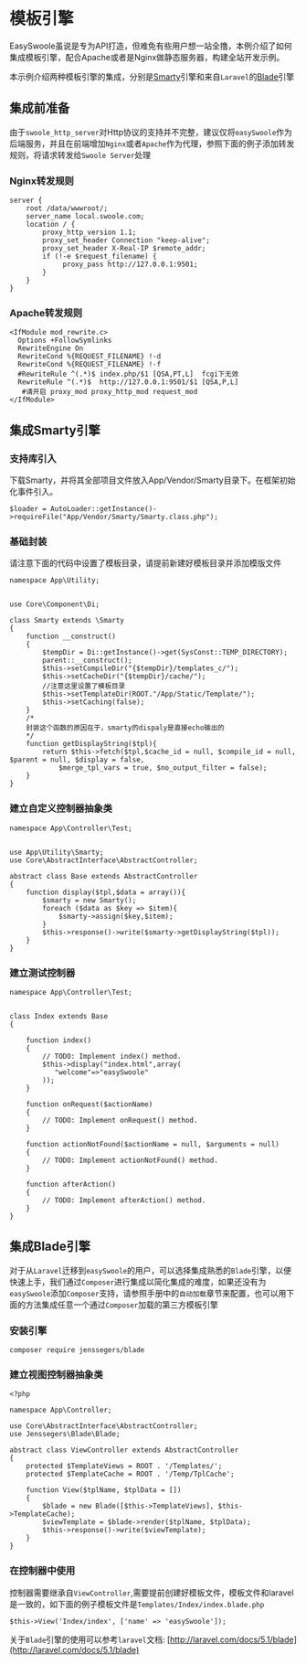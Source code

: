模板引擎
=======
EasySwoole虽说是专为API打造，但难免有些用户想一站全撸，本例介绍了如何集成模板引擎，配合Apache或者是Nginx做静态服务器，构建全站开发示例。

本示例介绍两种模板引擎的集成，分别是[Smarty](#Smarty)引擎和来自`Laravel`的[Blade](#Blade)引擎

集成前准备
------

由于`swoole_http_server`对Http协议的支持并不完整，建议仅将`easySwoole`作为后端服务，并且在前端增加`Nginx`或者`Apache`作为代理，参照下面的例子添加转发规则，将请求转发给`Swoole Server`处理

### Nginx转发规则
```
server {
    root /data/wwwroot/;
    server_name local.swoole.com;
    location / {
        proxy_http_version 1.1;
        proxy_set_header Connection "keep-alive";
        proxy_set_header X-Real-IP $remote_addr;
        if (!-e $request_filename) {
             proxy_pass http://127.0.0.1:9501;
        }
    }
}
```
### Apache转发规则
```
<IfModule mod_rewrite.c>
  Options +FollowSymlinks
  RewriteEngine On
  RewriteCond %{REQUEST_FILENAME} !-d
  RewriteCond %{REQUEST_FILENAME} !-f
  #RewriteRule ^(.*)$ index.php/$1 [QSA,PT,L]  fcgi下无效
  RewriteRule ^(.*)$  http://127.0.0.1:9501/$1 [QSA,P,L]
   #请开启 proxy_mod proxy_http_mod request_mod
</IfModule>
```

<span id="Smarty">集成Smarty引擎</span>
------

### 支持库引入

下载Smarty，并将其全部项目文件放入App/Vendor/Smarty目录下。在框架初始化事件引入。

```
$loader = AutoLoader::getInstance()->requireFile("App/Vendor/Smarty/Smarty.class.php");
```

### 基础封装

请注意下面的代码中设置了模板目录，请提前新建好模板目录并添加模版文件

```
namespace App\Utility;


use Core\Component\Di;

class Smarty extends \Smarty
{
    function __construct()
    {
        $tempDir = Di::getInstance()->get(SysConst::TEMP_DIRECTORY);
        parent::__construct();
        $this->setCompileDir("{$tempDir}/templates_c/");
        $this->setCacheDir("{$tempDir}/cache/");
        //注意这里设置了模板目录
        $this->setTemplateDir(ROOT."/App/Static/Template/");
        $this->setCaching(false);
    }
    /*
    封装这个函数的原因在于，smarty的dispaly是直接echo输出的
    */
    function getDisplayString($tpl){
        return $this->fetch($tpl,$cache_id = null, $compile_id = null, $parent = null, $display = false,
            $merge_tpl_vars = true, $no_output_filter = false);
    }
}
```

### 建立自定义控制器抽象类

```
namespace App\Controller\Test;


use App\Utility\Smarty;
use Core\AbstractInterface\AbstractController;

abstract class Base extends AbstractController
{
    function display($tpl,$data = array()){
        $smarty = new Smarty();
        foreach ($data as $key => $item){
            $smarty->assign($key,$item);
        }
        $this->response()->write($smarty->getDisplayString($tpl));
    }
}
```

### 建立测试控制器

```
namespace App\Controller\Test;


class Index extends Base
{

    function index()
    {
        // TODO: Implement index() method.
        $this->display("index.html",array(
           "welcome"=>"easySwoole" 
        ));
    }

    function onRequest($actionName)
    {
        // TODO: Implement onRequest() method.
    }

    function actionNotFound($actionName = null, $arguments = null)
    {
        // TODO: Implement actionNotFound() method.
    }

    function afterAction()
    {
        // TODO: Implement afterAction() method.
    }
}
```

<span id="Blade">集成Blade引擎</span>
------

对于从`Laravel`迁移到`easySwoole`的用户，可以选择集成熟悉的`Blade`引擎，以便快速上手，我们通过`Composer`进行集成以简化集成的难度，如果还没有为`easySwoole`添加`Composer`支持，请参照手册中的`自动加载`章节来配置，也可以用下面的方法集成任意一个通过`Composer`加载的第三方模板引擎

### 安装引擎

```
composer require jenssegers/blade
```

### 建立视图控制器抽象类
```
<?php

namespace App\Controller;

use Core\AbstractInterface\AbstractController;
use Jenssegers\Blade\Blade;

abstract class ViewController extends AbstractController
{
    protected $TemplateViews = ROOT . '/Templates/';
    protected $TemplateCache = ROOT . '/Temp/TplCache';

    function View($tplName, $tplData = [])
    {
        $blade = new Blade([$this->TemplateViews], $this->TemplateCache);
        $viewTemplate = $blade->render($tplName, $tplData);
        $this->response()->write($viewTemplate);
    }
}
```

### 在控制器中使用

控制器需要继承自`ViewController`,需要提前创建好模板文件，模板文件和laravel是一致的，如下面的例子模板文件是`Templates/Index/index.blade.php`

```
$this->View('Index/index', ['name' => 'easySwoole']);
```

关于`Blade`引擎的使用可以参考`laravel`文档: [http://laravel.com/docs/5.1/blade](http://laravel.com/docs/5.1/blade)

<script>
    var _hmt = _hmt || [];
    (function() {
        var hm = document.createElement("script");
        hm.src = "https://hm.baidu.com/hm.js?4c8d895ff3b25bddb6fa4185c8651cc3";
        var s = document.getElementsByTagName("script")[0];
        s.parentNode.insertBefore(hm, s);
    })();
</script>
<script>
(function(){
    var bp = document.createElement('script');
    var curProtocol = window.location.protocol.split(':')[0];
    if (curProtocol === 'https') {
        bp.src = 'https://zz.bdstatic.com/linksubmit/push.js';        
    }
    else {
        bp.src = 'http://push.zhanzhang.baidu.com/push.js';
    }
    var s = document.getElementsByTagName("script")[0];
    s.parentNode.insertBefore(bp, s);
})();
</script>
